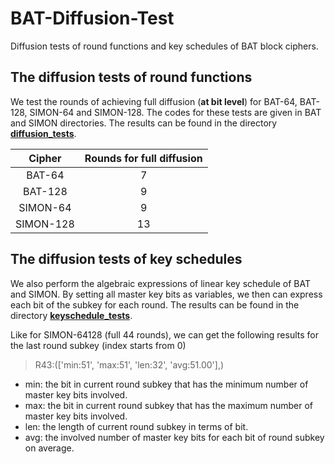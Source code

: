 # BAT-Diffusion-Test

Diffusion tests of round functions and key schedules of BAT block ciphers.

## The diffusion tests of round functions

We test the rounds of achieving full diffusion (**at bit level**) for BAT-64, BAT-128, SIMON-64 and SIMON-128. The codes for these tests are given in BAT and SIMON directories. The results can be found in the directory **[diffusion_tests](https://github.com/bat-team/BAT-Diffusion-Test/tree/master/diffusioin_tests)**.

| Cipher    | Rounds for full diffusion |
|:---------:|:-------------------------:|
| BAT-64    | 7                         |
| BAT-128   | 9                         |
| SIMON-64  | 9                         |
| SIMON-128 | 13                        |



## The diffusion tests of key schedules

We also perform the algebraic expressions of linear key schedule of BAT and SIMON. By setting all master key bits as variables, we then can express each bit of the subkey for each round. The results can be found in the directory **[keyschedule_tests](https://github.com/bat-team/BAT-Diffusion-Test/tree/master/keyschedule_tests)**.

Like for SIMON-64128 (full 44 rounds), we can get the following results for the last round subkey (index starts from 0)

> R43:(['min:51', 'max:51', 'len:32', 'avg:51.00'],)

- min: the bit in current round subkey that has the minimum number of master key bits involved.
- max: the bit in current round subkey that has the maximum number of master key bits involved.
- len: the length of current round subkey in terms of bit.
- avg: the involved number of master key bits for each bit of round subkey on average.


